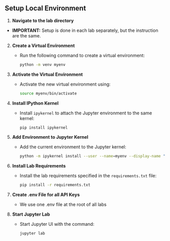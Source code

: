 ## Setup Local Environment 

1. **Navigate to the lab directory**
*  **IMPORTANT:** Setup is done in each lab separately, but the instruction are the same.

2. **Create a Virtual Environment**
   - Run the following command to create a virtual environment:
     ```sh
     python -m venv myenv
     ```

3. **Activate the Virtual Environment**
   - Activate the new virtual environment using:
     ```sh
     source myenv/bin/activate
     ```

4. **Install IPython Kernel**
    - Install `ipykernel` to attach the Jupyter environment to the same kernel:
      ```sh
      pip install ipykernel 
      ```

5. **Add Environment to Jupyter Kernel**
    - Add the current environment to the Jupyter kernel:
      ```sh
      python -m ipykernel install --user --name=myenv --display-name "My env"
      ```

6. **Install Lab Requirements**
   - Install the lab requirements specified in the `requirements.txt` file:
     ```sh
     pip install -r requirements.txt
     ```
7. **Create .env File for all API Keys**
    - We use one .env file at the root of all labs
   
8. **Start Jupyter Lab**
   - Start Jupyter UI with the command:
     ```sh
     jupyter lab
     ```


